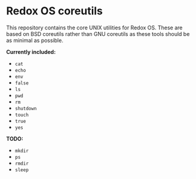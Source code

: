 # Redox OS coreutils

This repository contains the core UNIX utilities for Redox OS. These are based on BSD coreutils rather than
GNU coreutils as these tools should be as minimal as possible.

**Currently included:**

* `cat`
* `echo`
* `env`
* `false`
* `ls`
* `pwd`
* `rm`
* `shutdown`
* `touch`
* `true`
* `yes`

**TODO:**

* `mkdir`
* `ps`
* `rmdir`
* `sleep`
